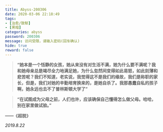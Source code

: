 ```yaml
---
title: Abyss-200306
date: 2020-03-06 22:18:49
tags:
- [治愈/致郁]
- [黑暗]
categories: abyss
password: 200306
message: 访问受限，请输入密码(回车确认)
hide: true
reward: false
---
```

<meting-js server="netease" type="song" id="435004540"></meting-js>

>**“她本是一个恬静的女孩，她从来没有对生活不满，她为什么要不满呢？我和她母亲总是竭尽全力地满足她，为什么忽然间变得如此易怒，如此刻薄和悲苦呢？我们不知道，老实说，我觉得这不是我们的缘故，我们是称职的家长，但是，我们对她的辛勤培育换来的，是她自杀了。我那愚蠢自私的孩子啊，她永远也去不了普林斯顿大学了”**   

>**“在试图成为父母之前，人们也许，应该确保自己懂得怎么做父母。哈哈，别在家里做试验。”**

——《超脱》

*2019.8.22*
